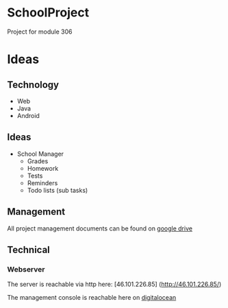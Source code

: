 # SchoolProject
Project for module 306

# Ideas
## Technology
- Web
- Java
- Android

## Ideas
- School Manager
  - Grades
  - Homework
  - Tests
  - Reminders
  - Todo lists (sub tasks)
  
## Management
All project management documents can be found on [google drive](https://drive.google.com/drive/folders/0B817XkuekfgYS1luV2RRSHpVOG8)


## Technical
### Webserver
The server is reachable via http here: [46.101.226.85] (http://46.101.226.85/)

The management console is reachable here on [digitalocean](https://cloud.digitalocean.com/droplets/10094949)
